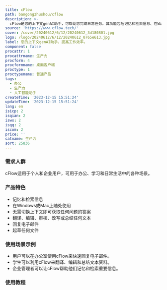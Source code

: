 ```yaml
---
title: cFlow
path: bangongzhushou/cflow
description: >-
  cFlow是您的上下文genAI助手，可帮助您完成日常任务。其功能包括记忆和检索信息、在Windows或Mac上随处使用、无需切换上下文即可获取任何问题的答案、翻译、编辑、审核、改写或总结任何文本以及回复电子邮件等。cFlow可以帮助用户更好地专注于日常任务的完成。
source: 'https://www.cflow.tech/'
cover: /cover/20240612/6/12/20240612_3d180801.jpg
logo: /logo/20240612/6/12/20240612_0765e613.jpg
label: 您的上下文genAI助手，提高工作效率。
component: false
procattr: 1
procattrname: 生产力
procform: 4
procformname: 桌面客户端
proctype: 1
proctypename: 普通产品
tags:
  - 办公
  - 生产力
  - 人工智能助手
createTime: '2023-12-15 15:51:24'
updateTime: '2023-12-15 15:51:24'
lang: en
isicp: 2
isqian: 2
iswx: 2
isqq: 2
iscom: 2
price: ''
catname: 生产力
sort: 25836
---
```




### 需求人群
cFlow适用于个人和企业用户，可用于办公、学习和日常生活中的各种场景。

### 产品特色
- 记忆和检索信息
- 在Windows或Mac上随处使用
- 无需切换上下文即可获取任何问题的答案
- 翻译、编辑、审核、改写或总结任何文本
- 回复电子邮件
- 起草任何文件

### 使用场景示例
- 用户可以在办公室使用cFlow来快速回复电子邮件。
- 学生可以利用cFlow来翻译、编辑和总结文本资料。
- 企业管理者可以让cFlow帮助他们记忆和检索重要信息。

### 使用教程


  
